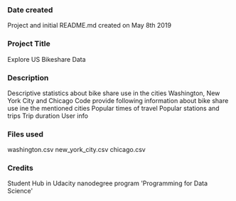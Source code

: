 ### Date created
Project and initial README.md created on May 8th 2019

### Project Title
Explore US Bikeshare Data

### Description
Descriptive statistics about bike share use in the cities Washington, New York City and Chicago
Code provide following information about bike share use ine the mentioned cities
   Popular times of travel
   Popular stations and trips
   Trip duration
   User info

### Files used
washington.csv
new_york_city.csv
chicago.csv

### Credits
Student Hub in Udacity nanodegree program 'Programming for Data Science'
